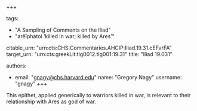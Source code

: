 +++

tags:
- "A Sampling of Comments on the Iliad"
- "arēïphatoi ‘killed in war; killed by Ares’"

citable_urn: "urn:cts:CHS:Commentaries.AHCIP:Iliad.19.31.cEFvrFA"
target_urn: "urn:cts:greekLit:tlg0012.tlg001:19.31"
title: "Iliad 19.031"

authors:
- email: "gnagy@chs.harvard.edu"
  name: "Gregory Nagy"
  username: "gnagy"
+++

<p>This epithet, applied generically to warriors killed in war, is relevant to their relationship with Ares as god of war.  </p>